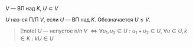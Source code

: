 $V$ — ВП над $K$, $U\subset V$

$U$ наз-ся П/П $V$, если $U$ — ВП над $K$. Обозначается $U\leq V$.

>[!note] $U$ — непустое п/п $V$ $\iff \forall u_{1}, u_{2} \in U: u_{1}+u_{2} \in U$, $\forall u\in U, k \in K: kU \in U$ 
